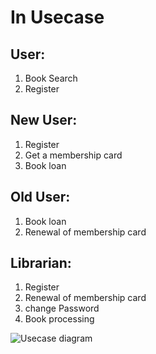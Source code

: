 # In Usecase
## User:
1. Book Search
2. Register

## New User:
1. Register
2. Get a membership card
3. Book loan

## Old User:
1. Book loan
2. Renewal of membership card

## Librarian:
1. Register
2. Renewal of membership card
3. change Password
4. Book processing

![Usecase diagram](https://s4.uupload.ir/files/9_nx3s.jpg)
